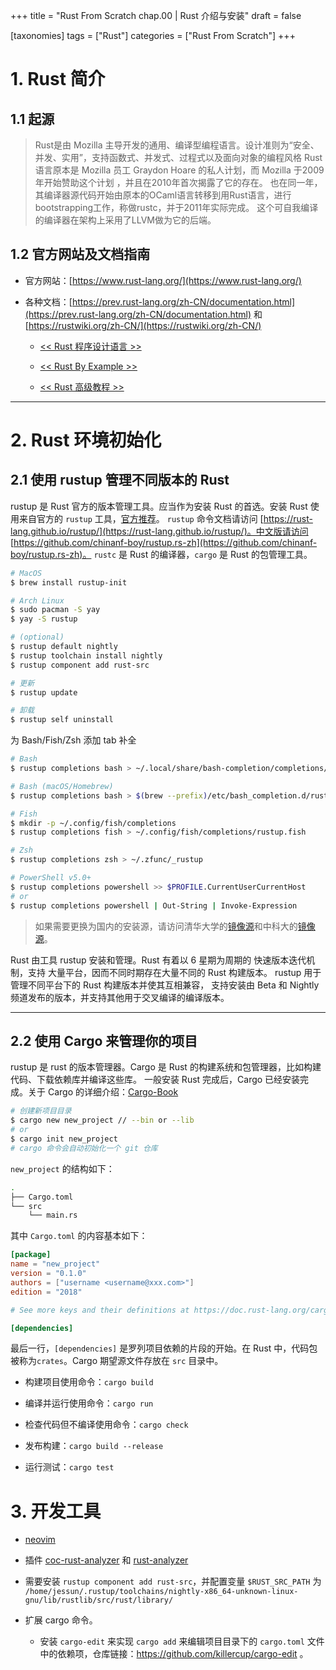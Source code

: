 +++
title = "Rust From Scratch chap.00 | Rust 介绍与安装"
draft = false

[taxonomies]
tags = ["Rust"]
categories = ["Rust From Scratch"]
+++

# 1. Rust 简介

## 1.1 起源

> Rust是由 Mozilla 主导开发的通用、编译型编程语言。设计准则为“安全、并发、实用”，支持函数式、并发式、过程式以及面向对象的编程风格
> Rust语言原本是 Mozilla 员工 Graydon Hoare 的私人计划，而 Mozilla 于2009年开始赞助这个计划 ，并且在2010年首次揭露了它的存在。
> 也在同一年，其编译器源代码开始由原本的OCaml语言转移到用Rust语言，进行bootstrapping工作，称做rustc，并于2011年实际完成。
> 这个可自我编译的编译器在架构上采用了LLVM做为它的后端。

## 1.2 官方网站及文档指南

- 官方网站：[https://www.rust-lang.org/](https://www.rust-lang.org/)

- 各种文档：[https://prev.rust-lang.org/zh-CN/documentation.html](https://prev.rust-lang.org/zh-CN/documentation.html) 和 [https://rustwiki.org/zh-CN/](https://rustwiki.org/zh-CN/)

    - [<< Rust 程序设计语言 >>](https://kaisery.github.io/trpl-zh-cn/)

    - [<< Rust By Example >>](https://rustwiki.org/rust-by-example/)

    - [<< Rust 高级教程 >>](https://doc.rust-lang.org/nomicon/)

---

# 2. Rust 环境初始化

## 2.1 使用 rustup 管理不同版本的 Rust

rustup 是 Rust 官方的版本管理工具。应当作为安装 Rust 的首选。安装 Rust 使用来自官方的 `rustup` 工具，[官方推荐](https://www.rust-lang.org/tools/install)。
`rustup` 命令文档请访问 [https://rust-lang.github.io/rustup/](https://rust-lang.github.io/rustup/)。中文版请访问 [https://github.com/chinanf-boy/rustup.rs-zh](https://github.com/chinanf-boy/rustup.rs-zh)。
`rustc` 是 Rust 的编译器，`cargo` 是 Rust 的包管理工具。

```bash
# MacOS
$ brew install rustup-init

# Arch Linux
$ sudo pacman -S yay
$ yay -S rustup

# (optional)
$ rustup default nightly
$ rustup toolchain install nightly
$ rustup component add rust-src 
```
```bash
# 更新
$ rustup update

# 卸载
$ rustup self uninstall
```

为 Bash/Fish/Zsh 添加 tab 补全

```bash
# Bash
$ rustup completions bash > ~/.local/share/bash-completion/completions/rustup

# Bash (macOS/Homebrew)
$ rustup completions bash > $(brew --prefix)/etc/bash_completion.d/rustup.bash-completion

# Fish
$ mkdir -p ~/.config/fish/completions
$ rustup completions fish > ~/.config/fish/completions/rustup.fish

# Zsh
$ rustup completions zsh > ~/.zfunc/_rustup

# PowerShell v5.0+
$ rustup completions powershell >> $PROFILE.CurrentUserCurrentHost
# or
$ rustup completions powershell | Out-String | Invoke-Expression
```

> 如果需要更换为国内的安装源，请访问清华大学的[镜像源](https://mirrors.tuna.tsinghua.edu.cn/help/rustup/)和中科大的[镜像源](https://mirrors.ustc.edu.cn/help/rust-static.html)。

Rust 由工具 rustup 安装和管理。Rust 有着以 6 星期为周期的 快速版本迭代机制，支持 大量平台，因而不同时期存在大量不同的 Rust 构建版本。
rustup 用于管理不同平台下的 Rust 构建版本并使其互相兼容， 支持安装由 Beta 和 Nightly 频道发布的版本，并支持其他用于交叉编译的编译版本。

---

## 2.2 使用 Cargo 来管理你的项目

rustup 是 rust 的版本管理器。Cargo 是 Rust 的构建系统和包管理器，比如构建代码、下载依赖库并编译这些库。
一般安装 Rust 完成后，Cargo 已经安装完成。关于 Cargo 的详细介绍：[Cargo-Book](http://llever.com/cargo-book-zh/)

```bash
# 创建新项目目录
$ cargo new new_project // --bin or --lib
# or
$ cargo init new_project
# cargo 命令会自动初始化一个 git 仓库
```

`new_project` 的结构如下：

```bash
.
├── Cargo.toml
└── src
    └── main.rs
```

其中 `Cargo.toml` 的内容基本如下：

```toml
[package]
name = "new_project"
version = "0.1.0"
authors = ["username <username@xxx.com>"]
edition = "2018"

# See more keys and their definitions at https://doc.rust-lang.org/cargo/reference/manifest.html

[dependencies]
```

最后一行，`[dependencies]` 是罗列项目依赖的片段的开始。在 Rust 中，代码包被称为`crates`。Cargo 期望源文件存放在 `src` 目录中。

- 构建项目使用命令：`cargo build`

- 编译并运行使用命令：`cargo run`

- 检查代码但不编译使用命令：`cargo check`

- 发布构建：`cargo build --release`

- 运行测试：`cargo test`

# 3. 开发工具

- [neovim](https://github.com/neovim/neovim)

- 插件 [coc-rust-analyzer](https://github.com/fannheyward/coc-rust-analyzer) 和 [rust-analyzer](https://github.com/rust-analyzer/rust-analyzer)

- 需要安装 `rustup component add rust-src`，并配置变量 `$RUST_SRC_PATH` 为 `/home/jessun/.rustup/toolchains/nightly-x86_64-unknown-linux-gnu/lib/rustlib/src/rust/library/`

- 扩展 cargo 命令。

  - 安装 `cargo-edit` 来实现 `cargo add` 来编辑项目目录下的 `cargo.toml` 文件中的依赖项，仓库链接：https://github.com/killercup/cargo-edit 。

